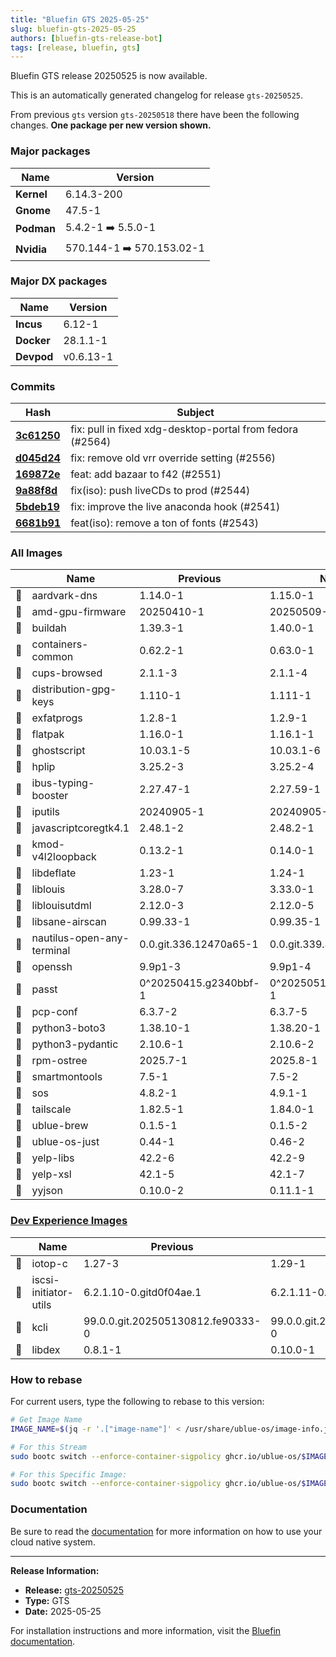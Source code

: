 ```yaml
---
title: "Bluefin GTS 2025-05-25"
slug: bluefin-gts-2025-05-25
authors: [bluefin-gts-release-bot]
tags: [release, bluefin, gts]
---
```


Bluefin GTS release 20250525 is now available.


This is an automatically generated changelog for release `gts-20250525`.

From previous `gts` version `gts-20250518` there have been the following changes. **One package per new version shown.**

### Major packages

| Name       | Version                   |
| ---------- | ------------------------- |
| **Kernel** | 6.14.3-200                |
| **Gnome**  | 47.5-1                    |
| **Podman** | 5.4.2-1 ➡️ 5.5.0-1        |
| **Nvidia** | 570.144-1 ➡️ 570.153.02-1 |

### Major DX packages

| Name       | Version   |
| ---------- | --------- |
| **Incus**  | 6.12-1    |
| **Docker** | 28.1.1-1  |
| **Devpod** | v0.6.13-1 |

### Commits

| Hash                                                                                               | Subject                                                   |
| -------------------------------------------------------------------------------------------------- | --------------------------------------------------------- |
| **[3c61250](https://github.com/ublue-os/bluefin/commit/3c6125011f00ad14a4f7a1f00cd6f5071590a2b1)** | fix: pull in fixed xdg-desktop-portal from fedora (#2564) |
| **[d045d24](https://github.com/ublue-os/bluefin/commit/d045d24ddd2e483e0ad80f31becf597ae4012433)** | fix: remove old vrr override setting (#2556)              |
| **[169872e](https://github.com/ublue-os/bluefin/commit/169872efa70c1e574905abcdb23f9a6935faae7a)** | feat: add bazaar to f42 (#2551)                           |
| **[9a88f8d](https://github.com/ublue-os/bluefin/commit/9a88f8d62bcf7551a95515214781449bfabf5c83)** | fix(iso): push liveCDs to prod (#2544)                    |
| **[5bdeb19](https://github.com/ublue-os/bluefin/commit/5bdeb19ad245440f1e60f355c5854c1d35a966ed)** | fix: improve the live anaconda hook (#2541)               |
| **[6681b91](https://github.com/ublue-os/bluefin/commit/6681b91d6938be2a19b13793cd2aa46a096916ce)** | feat(iso): remove a ton of fonts (#2543)                  |

### All Images

|     | Name                       | Previous               | New                    |
| --- | -------------------------- | ---------------------- | ---------------------- |
| 🔄  | aardvark-dns               | 1.14.0-1               | 1.15.0-1               |
| 🔄  | amd-gpu-firmware           | 20250410-1             | 20250509-1             |
| 🔄  | buildah                    | 1.39.3-1               | 1.40.0-1               |
| 🔄  | containers-common          | 0.62.2-1               | 0.63.0-1               |
| 🔄  | cups-browsed               | 2.1.1-3                | 2.1.1-4                |
| 🔄  | distribution-gpg-keys      | 1.110-1                | 1.111-1                |
| 🔄  | exfatprogs                 | 1.2.8-1                | 1.2.9-1                |
| 🔄  | flatpak                    | 1.16.0-1               | 1.16.1-1               |
| 🔄  | ghostscript                | 10.03.1-5              | 10.03.1-6              |
| 🔄  | hplip                      | 3.25.2-3               | 3.25.2-4               |
| 🔄  | ibus-typing-booster        | 2.27.47-1              | 2.27.59-1              |
| 🔄  | iputils                    | 20240905-1             | 20240905-4             |
| 🔄  | javascriptcoregtk4.1       | 2.48.1-2               | 2.48.2-1               |
| 🔄  | kmod-v4l2loopback          | 0.13.2-1               | 0.14.0-1               |
| 🔄  | libdeflate                 | 1.23-1                 | 1.24-1                 |
| 🔄  | liblouis                   | 3.28.0-7               | 3.33.0-1               |
| 🔄  | liblouisutdml              | 2.12.0-3               | 2.12.0-5               |
| 🔄  | libsane-airscan            | 0.99.33-1              | 0.99.35-1              |
| 🔄  | nautilus-open-any-terminal | 0.0.git.336.12470a65-1 | 0.0.git.339.47f12cbc-1 |
| 🔄  | openssh                    | 9.9p1-3                | 9.9p1-4                |
| 🔄  | passt                      | 0^20250415.g2340bbf-1  | 0^20250512.g8ec1341-1  |
| 🔄  | pcp-conf                   | 6.3.7-2                | 6.3.7-5                |
| 🔄  | python3-boto3              | 1.38.10-1              | 1.38.20-1              |
| 🔄  | python3-pydantic           | 2.10.6-1               | 2.10.6-2               |
| 🔄  | rpm-ostree                 | 2025.7-1               | 2025.8-1               |
| 🔄  | smartmontools              | 7.5-1                  | 7.5-2                  |
| 🔄  | sos                        | 4.8.2-1                | 4.9.1-1                |
| 🔄  | tailscale                  | 1.82.5-1               | 1.84.0-1               |
| 🔄  | ublue-brew                 | 0.1.5-1                | 0.1.5-2                |
| 🔄  | ublue-os-just              | 0.44-1                 | 0.46-2                 |
| 🔄  | yelp-libs                  | 42.2-6                 | 42.2-9                 |
| 🔄  | yelp-xsl                   | 42.1-5                 | 42.1-7                 |
| 🔄  | yyjson                     | 0.10.0-2               | 0.11.1-1               |

### [Dev Experience Images](https://docs.projectbluefin.io/bluefin-dx)

|     | Name                  | Previous                          | New                               |
| --- | --------------------- | --------------------------------- | --------------------------------- |
| 🔄  | iotop-c               | 1.27-3                            | 1.29-1                            |
| 🔄  | iscsi-initiator-utils | 6.2.1.10-0.gitd0f04ae.1           | 6.2.1.11-0.git4b3e853             |
| 🔄  | kcli                  | 99.0.0.git.202505130812.fe90333-0 | 99.0.0.git.202505241653.96eff4a-0 |
| 🔄  | libdex                | 0.8.1-1                           | 0.10.0-1                          |

### How to rebase

For current users, type the following to rebase to this version:

```bash
# Get Image Name
IMAGE_NAME=$(jq -r '.["image-name"]' < /usr/share/ublue-os/image-info.json)

# For this Stream
sudo bootc switch --enforce-container-sigpolicy ghcr.io/ublue-os/$IMAGE_NAME:gts

# For this Specific Image:
sudo bootc switch --enforce-container-sigpolicy ghcr.io/ublue-os/$IMAGE_NAME:gts-20250525
```

### Documentation

Be sure to read the [documentation](https://docs.projectbluefin.io/) for more information
on how to use your cloud native system.

---

**Release Information:**

- **Release:** [gts-20250525](https://github.com/ublue-os/bluefin/releases/tag/gts-20250525)
- **Type:** GTS
- **Date:** 2025-05-25

For installation instructions and more information, visit the [Bluefin documentation](https://docs.projectbluefin.io/).
